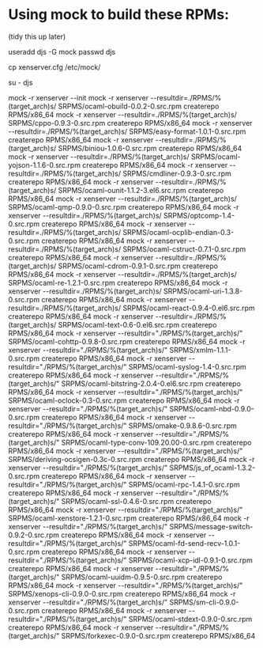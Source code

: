Using mock to build these RPMs:
==============================

(tidy this up later)

useradd djs -G mock
passwd djs
 
cp xenserver.cfg /etc/mock/

su - djs

mock -r xenserver --init
mock -r xenserver --resultdir=./RPMS/%(target_arch)s/ SRPMS/ocaml-obuild-0.0.2-0.src.rpm
createrepo RPMS/x86_64
mock -r xenserver --resultdir=./RPMS/%(target_arch)s/ SRPMS/cppo-0.9.3-0.src.rpm
createrepo RPMS/x86_64
mock -r xenserver --resultdir=./RPMS/%(target_arch)s/ SRPMS/easy-format-1.0.1-0.src.rpm
createrepo RPMS/x86_64
mock -r xenserver --resultdir=./RPMS/%(target_arch)s/ SRPMS/biniou-1.0.6-0.src.rpm
createrepo RPMS/x86_64
mock -r xenserver --resultdir=./RPMS/%(target_arch)s/ SRPMS/ocaml-yojson-1.1.6-0.src.rpm
createrepo RPMS/x86_64
mock -r xenserver --resultdir=./RPMS/%(target_arch)s/ SRPMS/cmdliner-0.9.3-0.src.rpm
createrepo RPMS/x86_64
mock -r xenserver --resultdir=./RPMS/%(target_arch)s/ SRPMS/ocaml-ounit-1.1.2-3.el6.src.rpm
createrepo RPMS/x86_64
mock -r xenserver --resultdir=./RPMS/%(target_arch)s/ SRPMS/ocaml-qmp-0.9.0-0.src.rpm
createrepo RPMS/x86_64
mock -r xenserver --resultdir=./RPMS/%(target_arch)s/ SRPMS/optcomp-1.4-0.src.rpm
createrepo RPMS/x86_64
mock -r xenserver --resultdir=./RPMS/%(target_arch)s/ SRPMS/ocaml-ocplib-endian-0.3-0.src.rpm
createrepo RPMS/x86_64
mock -r xenserver --resultdir=./RPMS/%(target_arch)s/ SRPMS/ocaml-cstruct-0.7.1-0.src.rpm
createrepo RPMS/x86_64
mock -r xenserver --resultdir=./RPMS/%(target_arch)s/ SRPMS/ocaml-cdrom-0.9.1-0.src.rpm
createrepo RPMS/x86_64
mock -r xenserver --resultdir=./RPMS/%(target_arch)s/ SRPMS/ocaml-re-1.2.1-0.src.rpm
createrepo RPMS/x86_64
mock -r xenserver --resultdir=./RPMS/%(target_arch)s/ SRPMS/ocaml-uri-1.3.8-0.src.rpm
createrepo RPMS/x86_64
mock -r xenserver --resultdir=./RPMS/%(target_arch)s/ SRPMS/ocaml-react-0.9.4-0.el6.src.rpm
createrepo RPMS/x86_64
mock -r xenserver --resultdir=./RPMS/%(target_arch)s/ SRPMS/ocaml-text-0.6-0.el6.src.rpm
createrepo RPMS/x86_64
mock -r xenserver --resultdir="./RPMS/%(target_arch)s/" SRPMS/ocaml-cohttp-0.9.8-0.src.rpm 
createrepo RPMS/x86_64
mock -r xenserver --resultdir="./RPMS/%(target_arch)s/" SRPMS/xmlm-1.1.1-0.src.rpm 
createrepo RPMS/x86_64
mock -r xenserver --resultdir="./RPMS/%(target_arch)s/" SRPMS/ocaml-syslog-1.4-0.src.rpm 
createrepo RPMS/x86_64
mock -r xenserver --resultdir="./RPMS/%(target_arch)s/" SRPMS/ocaml-bitstring-2.0.4-0.el6.src.rpm createrepo RPMS/x86_64
mock -r xenserver --resultdir="./RPMS/%(target_arch)s/" SRPMS/ocaml-oclock-0.3-0.src.rpm 
createrepo RPMS/x86_64
mock -r xenserver --resultdir="./RPMS/%(target_arch)s/" SRPMS/ocaml-nbd-0.9.0-0.src.rpm 
createrepo RPMS/x86_64
mock -r xenserver --resultdir="./RPMS/%(target_arch)s/" SRPMS/omake-0.9.8.6-0.src.rpm 
createrepo RPMS/x86_64
mock -r xenserver --resultdir="./RPMS/%(target_arch)s/" SRPMS/ocaml-type-conv-109.20.00-0.src.rpm 
createrepo RPMS/x86_64
mock -r xenserver --resultdir="./RPMS/%(target_arch)s/" SRPMS/deriving-ocsigen-0.3c-0.src.rpm 
createrepo RPMS/x86_64
mock -r xenserver --resultdir="./RPMS/%(target_arch)s/" SRPMS/js_of_ocaml-1.3.2-0.src.rpm 
createrepo RPMS/x86_64
mock -r xenserver --resultdir="./RPMS/%(target_arch)s/" SRPMS/ocaml-rpc-1.4.1-0.src.rpm 
createrepo RPMS/x86_64
mock -r xenserver --resultdir="./RPMS/%(target_arch)s/" SRPMS/ocaml-ssl-0.4.6-0.src.rpm 
createrepo RPMS/x86_64
mock -r xenserver --resultdir="./RPMS/%(target_arch)s/" SRPMS/ocaml-xenstore-1.2.1-0.src.rpm 
createrepo RPMS/x86_64
mock -r xenserver --resultdir="./RPMS/%(target_arch)s/" SRPMS/message-switch-0.9.2-0.src.rpm 
createrepo RPMS/x86_64
mock -r xenserver --resultdir="./RPMS/%(target_arch)s/" SRPMS/ocaml-fd-send-recv-1.0.1-0.src.rpm 
createrepo RPMS/x86_64
mock -r xenserver --resultdir="./RPMS/%(target_arch)s/" SRPMS/ocaml-xcp-idl-0.9.1-0.src.rpm 
createrepo RPMS/x86_64
mock -r xenserver --resultdir="./RPMS/%(target_arch)s/" SRPMS/ocaml-uuidm-0.9.5-0.src.rpm 
createrepo RPMS/x86_64
mock -r xenserver --resultdir="./RPMS/%(target_arch)s/" SRPMS/xenops-cli-0.9.0-0.src.rpm 
createrepo RPMS/x86_64
mock -r xenserver --resultdir="./RPMS/%(target_arch)s/" SRPMS/sm-cli-0.9.0-0.src.rpm 
createrepo RPMS/x86_64
mock -r xenserver --resultdir="./RPMS/%(target_arch)s/" SRPMS/ocaml-stdext-0.9.0-0.src.rpm 
createrepo RPMS/x86_64
mock -r xenserver --resultdir="./RPMS/%(target_arch)s/" SRPMS/forkexec-0.9.0-0.src.rpm 
createrepo RPMS/x86_64

